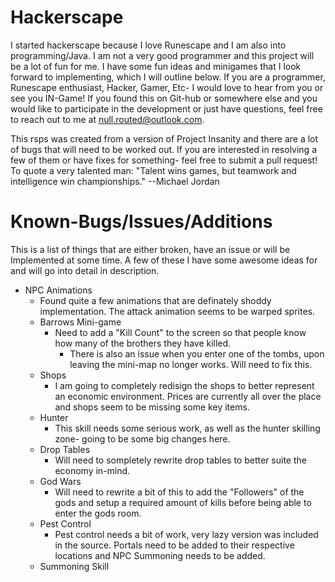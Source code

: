 # Hackerscape

I started hackerscape because I love Runescape and I am also into programming/Java. I am not a very good programmer and this project will be a lot of fun for me. I have some fun ideas and minigames that I look forward to implementing, which I will outline below. If you are a programmer, Runescape enthusiast, Hacker, Gamer, Etc- I would love to hear from you or see you IN-Game! If you found this on Git-hub or somewhere else and you would like to participate in the development or just have questions, feel free to reach out to me at null.routed@outlook.com.

This rsps was created from a version of Project Insanity and there are a lot of bugs that will need to be worked out. If you are interested in resolving a few of them or have fixes for something- feel free to submit a pull request! To quote a very talented man: "Talent wins games, but teamwork and intelligence win championships." --Michael Jordan

# Known-Bugs/Issues/Additions

This is a list of things that are either broken, have an issue or will be Implemented at some time. A few of these I have some awesome ideas for and will go into detail in description. 

* NPC Animations
     * Found quite a few animations that are definately shoddy implementation. The attack animation seems to be warped sprites. 
     * Barrows Mini-game
          * Need to add a "Kill Count" to the screen so that people know how many of the brothers they have killed.
               * There is also an issue when you enter one of the tombs, upon leaving the mini-map no longer works. Will need to fix this. 
     * Shops
          * I am going to completely redisign the shops to better represent an economic environment. Prices are currently all over the place and shops seem to be missing some key items. 
     * Hunter
          * This skill needs some serious work, as well as the hunter skilling zone- going to be some big changes here. 
     * Drop Tables
          * Will need to sompletely rewrite drop tables to better suite the economy in-mind.
     * God Wars
          * Will need to rewrite a bit of this to add the "Followers" of the gods and setup a required amount of kills before being able to enter the gods room. 
     * Pest Control
          * Pest control needs a bit of work, very lazy version was included in the source. Portals need to be added to their respective locations and NPC Summoning needs to be added. 
     * Summoning Skill
		
			


